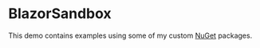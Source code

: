 # BlazorSandbox
This demo contains examples using some of my custom [NuGet](https://www.nuget.org/packages?q=marqdouj) packages.
